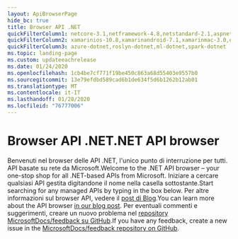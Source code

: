 ```yaml
---
layout: ApiBrowserPage
hide_bc: true
title: Browser API .NET
quickFilterColumn1: netcore-3.1,netframework-4.8,netstandard-2.1,aspnetcore-3.1
quickFilterColumn2: xamarinios-10.8,xamarinandroid-7.1,xamarinmac-3.0,efcore-3.1
quickFilterColumn3: azure-dotnet,roslyn-dotnet,ml-dotnet,spark-dotnet
ms.topic: landing-page
ms.custom: updateeachrelease
ms.date: 01/24/2020
ms.openlocfilehash: 1cb4be7cf771f19be450c863a68d55403e9557b0
ms.sourcegitcommit: 13e79efdbd589cad6b1de634f5d6b1262b12ab01
ms.translationtype: MT
ms.contentlocale: it-IT
ms.lasthandoff: 01/28/2020
ms.locfileid: "76777006"
---
```

# <a name="net-api-browser"></a><span data-ttu-id="bfe43-102">Browser API .NET</span><span class="sxs-lookup"><span data-stu-id="bfe43-102">.NET API browser</span></span>

<span data-ttu-id="bfe43-103">Benvenuti nel browser delle API .NET, l'unico punto di interruzione per tutti. API basate su rete da Microsoft.</span><span class="sxs-lookup"><span data-stu-id="bfe43-103">Welcome to the .NET API browser – your one-stop shop for all .NET-based APIs from Microsoft.</span></span> <span data-ttu-id="bfe43-104">Iniziare a cercare qualsiasi API gestita digitandone il nome nella casella sottostante.</span><span class="sxs-lookup"><span data-stu-id="bfe43-104">Start searching for any managed APIs by typing in the box below.</span></span> <span data-ttu-id="bfe43-105">Per altre informazioni sul browser API, vedere il [post di Blog](https://aka.ms/apibrowser).</span><span class="sxs-lookup"><span data-stu-id="bfe43-105">You can learn more about the API browser [in our blog post](https://aka.ms/apibrowser).</span></span> <span data-ttu-id="bfe43-106">Per eventuali commenti e suggerimenti, creare un nuovo problema nel [repository MicrosoftDocs/feedback su GitHub](https://github.com/MicrosoftDocs/feedback/issues).</span><span class="sxs-lookup"><span data-stu-id="bfe43-106">If you have any feedback, create a new issue in the [MicrosoftDocs/feedback repository on GitHub](https://github.com/MicrosoftDocs/feedback/issues).</span></span>
